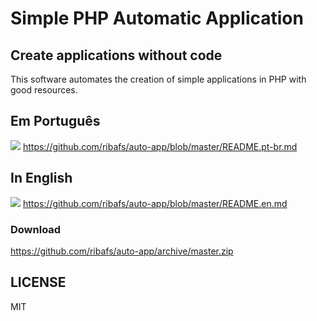 # Simple PHP Automatic Application
## Create applications without code

This software automates the creation of simple applications in PHP with good resources.

## Em Português
![](images/brasil.png) https://github.com/ribafs/auto-app/blob/master/README.pt-br.md

## In English
![](images/en.png) https://github.com/ribafs/auto-app/blob/master/README.en.md

### Download
https://github.com/ribafs/auto-app/archive/master.zip

## LICENSE
MIT
